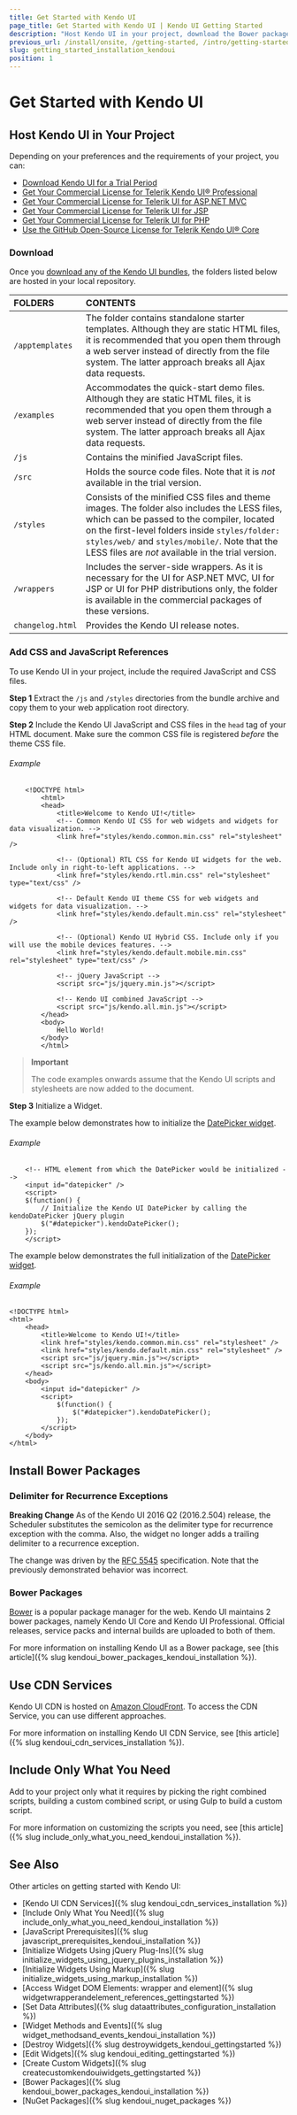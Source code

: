 ```yaml
---
title: Get Started with Kendo UI
page_title: Get Started with Kendo UI | Kendo UI Getting Started
description: "Host Kendo UI in your project, download the Bower packages, or install it by using the CDN services."
previous_url: /install/onsite, /getting-started, /intro/getting-started
slug: getting_started_installation_kendoui
position: 1
---
```


# Get Started with Kendo UI

## Host Kendo UI in Your Project

Depending on your preferences and the requirements of your project, you can:

* [Download Kendo UI for a Trial Period](http://www.telerik.com/download/kendo-ui)
* [Get Your Commercial License for Telerik Kendo UI® Professional](http://www.telerik.com/purchase/kendo-ui)
* [Get Your Commercial License for Telerik UI for ASP.NET MVC](http://www.telerik.com/purchase/aspnet-mvc)
* [Get Your Commercial License for Telerik UI for JSP](http://www.telerik.com/purchase/jsp-ui)
* [Get Your Commercial License for Telerik UI for PHP](http://www.telerik.com/purchase/php-ui)
* [Use the GitHub Open-Source License for Telerik Kendo UI® Core](https://github.com/telerik/kendo-ui-core)

### Download

Once you [download any of the Kendo UI bundles](http://www.telerik.com/download/kendo-ui), the folders listed below are hosted in your local repository.

|FOLDERS 						|CONTENTS |
|:---								|:---			|
|`/apptemplates`		|The folder contains standalone starter templates. Although they are static HTML files, it is recommended that you open them through a web server instead of directly from the file system. The latter approach breaks all Ajax data requests.|
|`/examples`				|Accommodates the quick-start demo files. Although they are static HTML files, it is recommended that you open them through a web server instead of directly from the file system. The latter approach breaks all Ajax data requests.|
|`/js`							|Contains the minified JavaScript files.|
|`/src`							|Holds the source code files. Note that it is _not_ available in the trial version.|
|`/styles`					|Consists of the minified CSS files and theme images. The folder also includes the LESS files, which can be passed to the compiler, located on the first-level folders inside `styles/folder: styles/web/` and `styles/mobile/`. Note that the LESS files are _not_ available in the trial version.|
|`/wrappers`				|Includes the server-side wrappers. As it is necessary for the UI for ASP.NET MVC, UI for JSP or UI for PHP distributions only, the folder is available in the commercial packages of these versions.|
|`changelog.html`		|Provides the Kendo UI release notes.|

### Add CSS and JavaScript References

To use Kendo UI in your project, include the required JavaScript and CSS files.

**Step 1** Extract the `/js` and `/styles` directories from the bundle archive and copy them to your web application root directory.  

**Step 2** Include the Kendo UI JavaScript and CSS files in the `head` tag of your HTML document. Make sure the common CSS file is registered _before_ the theme CSS file.

###### Example

		<!DOCTYPE html>
	        <html>
	        <head>
	            <title>Welcome to Kendo UI!</title>
	            <!-- Common Kendo UI CSS for web widgets and widgets for data visualization. -->
	            <link href="styles/kendo.common.min.css" rel="stylesheet" />

	            <!-- (Optional) RTL CSS for Kendo UI widgets for the web. Include only in right-to-left applications. -->
	            <link href="styles/kendo.rtl.min.css" rel="stylesheet" type="text/css" />

	            <!-- Default Kendo UI theme CSS for web widgets and widgets for data visualization. -->
	            <link href="styles/kendo.default.min.css" rel="stylesheet" />

	            <!-- (Optional) Kendo UI Hybrid CSS. Include only if you will use the mobile devices features. -->
	            <link href="styles/kendo.default.mobile.min.css" rel="stylesheet" type="text/css" />

	            <!-- jQuery JavaScript -->
	            <script src="js/jquery.min.js"></script>

	            <!-- Kendo UI combined JavaScript -->
	            <script src="js/kendo.all.min.js"></script>
	        </head>
	        <body>
	            Hello World!
	        </body>
	        </html>

> **Important**  
>
> The code examples onwards assume that the Kendo UI scripts and stylesheets are now added to the document.

**Step 3** Initialize a Widget.

The example below demonstrates how to initialize the [DatePicker widget](http://demos.telerik.com/kendo-ui/datepicker/index).

###### Example

        <!-- HTML element from which the DatePicker would be initialized -->
        <input id="datepicker" />
        <script>
        $(function() {
            // Initialize the Kendo UI DatePicker by calling the kendoDatePicker jQuery plugin
            $("#datepicker").kendoDatePicker();
        });
        </script>

The example below demonstrates the full initialization of the [DatePicker widget](http://demos.telerik.com/kendo-ui/datepicker/index).

###### Example

    <!DOCTYPE html>
    <html>
        <head>
            <title>Welcome to Kendo UI!</title>
            <link href="styles/kendo.common.min.css" rel="stylesheet" />
            <link href="styles/kendo.default.min.css" rel="stylesheet" />
            <script src="js/jquery.min.js"></script>
            <script src="js/kendo.all.min.js"></script>
        </head>
        <body>
            <input id="datepicker" />
            <script>
                $(function() {
                    $("#datepicker").kendoDatePicker();
                });
            </script>
        </body>
    </html>

## Install Bower Packages

### Delimiter for Recurrence Exceptions

**Breaking Change** As of the Kendo UI 2016 Q2 (2016.2.504) release, the Scheduler substitutes the semicolon as the delimiter type for recurrence exception with the comma. Also, the widget no longer adds a trailing delimiter to a recurrence exception.

The change was driven by the [RFC 5545](http://tools.ietf.org/html/rfc5545#page-120) specification. Note that the previously demonstrated behavior was incorrect.

### Bower Packages

[Bower](https://bower.io/) is a popular package manager for the web. Kendo UI maintains 2 bower packages, namely Kendo UI Core and Kendo UI Professional. Official releases, service packs and internal builds are uploaded to both of them.

For more information on installing Kendo UI as a Bower package, see [this article]({% slug kendoui_bower_packages_kendoui_installation %}).

## Use CDN Services

Kendo UI CDN is hosted on [Amazon CloudFront](https://aws.amazon.com/cloudfront/). To access the CDN Service, you can use different approaches.

For more information on installing Kendo UI CDN Service, see [this article]({% slug kendoui_cdn_services_installation %}).

## Include Only What You Need

Add to your project only what it requires by picking the right combined scripts, building a custom combined script, or using Gulp to build a custom script.

For more information on customizing the scripts you need, see [this article]({% slug include_only_what_you_need_kendoui_installation %}).

## See Also

Other articles on getting started with Kendo UI:

* [Kendo UI CDN Services]({% slug kendoui_cdn_services_installation %})
* [Include Only What You Need]({% slug include_only_what_you_need_kendoui_installation %})
* [JavaScript Prerequisites]({% slug javascript_prerequisites_kendoui_installation %})
* [Initialize Widgets Using jQuery Plug-Ins]({% slug initialize_widgets_using_jquery_plugins_installation %})
* [Initialize Widgets Using Markup]({% slug initialize_widgets_using_markup_installation %})
* [Access Widget DOM Elements: wrapper and element]({% slug widgetwrapperandelement_references_gettingstarted %})
* [Set Data Attributes]({% slug dataattributes_configuration_installation %})
* [Widget Methods and Events]({% slug widget_methodsand_events_kendoui_installation %})
* [Destroy Widgets]({% slug destroywidgets_kendoui_gettingstarted %})
* [Edit Widgets]({% slug kendoui_editing_gettingstarted %})
* [Create Custom Widgets]({% slug createcustomkendouiwidgets_gettingstarted %})
* [Bower Packages]({% slug kendoui_bower_packages_kendoui_installation %})
* [NuGet Packages]({% slug kendoui_nuget_packages %})
